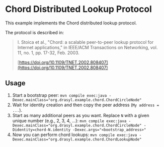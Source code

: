 # Chord Distributed Lookup Protocol

This example implements the Chord distributed lookup protocol.

The protocol is described in:
> I. Stoica et al., "Chord: a scalable peer-to-peer lookup protocol for Internet applications," in IEEE/ACM Transactions on Networking, vol. 11, no. 1, pp. 17-32, Feb. 2003.
> 
> [https://doi.org/10.1109/TNET.2002.808407](https://doi.org/10.1109/TNET.2002.808407)

## Usage

1. Start a bootstrap peer: `mvn compile exec:java -Dexec.mainClass="org.drasyl.example.chord.ChordCircleNode"`
2. Wait for identity creation and then copy the peer address (`My address = ...`).
3. Start as many additional peers as you want. Replace `N` with a given unique number (e.g.,
   2, 3, 4, ...): `mvn compile exec:java -Dexec.mainClass="org.drasyl.example.chord.ChordCircleNode" -Didentity=chord-N.identity -Dexec.args="<bootstrap_address>"`
4. Now you can perform chord lookups: `mvn compile exec:java -Dexec.mainClass="org.drasyl.example.chord.ChordLookupNode"`
